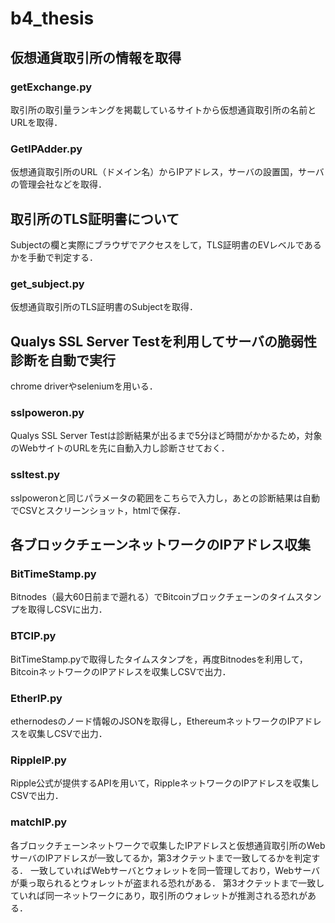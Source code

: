 # b4_thesis

## 仮想通貨取引所の情報を取得
### getExchange.py
取引所の取引量ランキングを掲載しているサイトから仮想通貨取引所の名前とURLを取得．

### GetIPAdder.py
仮想通貨取引所のURL（ドメイン名）からIPアドレス，サーバの設置国，サーバの管理会社などを取得．

## 取引所のTLS証明書について
Subjectの欄と実際にブラウザでアクセスをして，TLS証明書のEVレベルであるかを手動で判定する．
### get_subject.py
仮想通貨取引所のTLS証明書のSubjectを取得．


## Qualys SSL Server Testを利用してサーバの脆弱性診断を自動で実行
chrome driverやseleniumを用いる．
### sslpoweron.py
Qualys SSL Server Testは診断結果が出るまで5分ほど時間がかかるため，対象のWebサイトのURLを先に自動入力し診断させておく．
### ssltest.py
sslpoweronと同じパラメータの範囲をこちらで入力し，あとの診断結果は自動でCSVとスクリーンショット，htmlで保存．

## 各ブロックチェーンネットワークのIPアドレス収集
### BitTimeStamp.py
Bitnodes（最大60日前まで遡れる）でBitcoinブロックチェーンのタイムスタンプを取得しCSVに出力．
### BTCIP.py  
BitTimeStamp.pyで取得したタイムスタンプを，再度Bitnodesを利用して，BitcoinネットワークのIPアドレスを収集しCSVで出力．  
### EtherIP.py  
ethernodesのノード情報のJSONを取得し，EthereumネットワークのIPアドレスを収集しCSVで出力．    
### RippleIP.py  
Ripple公式が提供するAPIを用いて，RippleネットワークのIPアドレスを収集しCSVで出力．  
### matchIP.py
各ブロックチェーンネットワークで収集したIPアドレスと仮想通貨取引所のWebサーバのIPアドレスが一致してるか，第3オクテットまで一致してるかを判定する．
一致していればWebサーバとウォレットを同一管理しており，Webサーバが乗っ取られるとウォレットが盗まれる恐れがある．
第3オクテットまで一致していれば同一ネットワークにあり，取引所のウォレットが推測される恐れがある．
